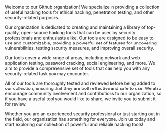 Welcome to our Github organization! We specialize in providing a collection of useful hacking tools for ethical hacking, penetration testing, and other security-related purposes.

Our organization is dedicated to creating and maintaining a library of top-quality, open-source hacking tools that can be used by security professionals and enthusiasts alike. Our tools are designed to be easy to use and customizable, providing a powerful set of features for uncovering vulnerabilities, testing security measures, and improving overall security.

Our tools cover a wide range of areas, including network and web application testing, password cracking, social engineering, and more. We aim to provide a comprehensive set of tools that can help you with any security-related task you may encounter.

All of our tools are thoroughly tested and reviewed before being added to our collection, ensuring that they are both effective and safe to use. We also encourage community involvement and contributions to our organization, so if you have a useful tool you would like to share, we invite you to submit it for review.

Whether you are an experienced security professional or just starting out in the field, our organization has something for everyone. Join us today and start exploring our collection of powerful and reliable hacking tools!
